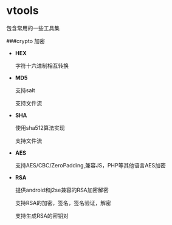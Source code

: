 # vtools
包含常用的一些工具集

###crypto 加密

 * **HEX**

    字符十六进制相互转换
    
 * **MD5**

    支持salt

    支持文件流

 * **SHA**

    使用sha512算法实现

    支持文件流

 * **AES**

    支持AES/CBC/ZeroPadding,兼容JS，PHP等其他语言AES加密

 * **RSA**

    提供android和j2se兼容的RSA加密解密

    支持RSA的加密，签名，签名验证，解密

    支持生成RSA的密钥对